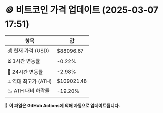 # 🪙 비트코인 가격 업데이트 (2025-03-07 17:51)

| 항목                | 값 |
|--------------------|----------------|
| 💰 현재 가격 (USD) | $88096.67 |
| ⏳ 1시간 변동률    | -0.22% |
| 📆 24시간 변동률   | -2.98% |
| 🔝 역대 최고가 (ATH) | $109021.48 |
| 📉 ATH 대비 하락률 | -19.20% |

🔄 **이 파일은 GitHub Actions에 의해 자동으로 업데이트됩니다.**
